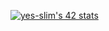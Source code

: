 <a href="https://github.com/oakoudad/badge42"><img src="https://badge.mediaplus.ma/black/yes-slim" alt="yes-slim's 42 stats" /></a>
